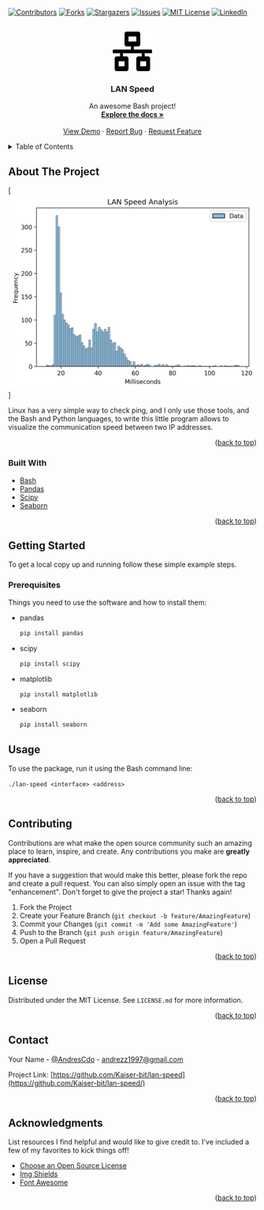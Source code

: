 <div id="top"></div>

[![Contributors][contributors-shield]][contributors-url]
[![Forks][forks-shield]][forks-url]
[![Stargazers][stars-shield]][stars-url]
[![Issues][issues-shield]][issues-url]
[![MIT License][license-shield]][license-url]
[![LinkedIn][linkedin-shield]][linkedin-url]



<!-- PROJECT LOGO -->
<br />
<div align="center">
  <a href="https://github.com/Kaiser-bit/lan-speed">
    <img src="images/logo.svg" alt="Logo" width="80" height="80">
  </a>

  <h3 align="center">LAN Speed</h3>

  <p align="center">
    An awesome Bash project!
    <br />
    <a href="https://github.com/Kaiser-bit/lan-speed"><strong>Explore the docs »</strong></a>
    <br />
    <br />
    <a href="https://github.com/Kaiser-bit/lan-speed">View Demo</a>
    ·
    <a href="https://github.com/Kaiser-bit/lan-speed/issues">Report Bug</a>
    ·
    <a href="https://github.com/Kaiser-bit/lan-speed/issues">Request Feature</a>
  </p>
</div>



<!-- TABLE OF CONTENTS -->
<details>
  <summary>Table of Contents</summary>
  <ol>
    <li>
      <a href="#about-the-project">About The Project</a>
      <ul>
        <li><a href="#built-with">Built With</a></li>
      </ul>
    </li>
    <li>
      <a href="#getting-started">Getting Started</a>
      <ul>
        <li><a href="#prerequisites">Prerequisites</a></li>
      </ul>
    </li>
    <li><a href="#usage">Usage</a></li>
    <li><a href="#contributing">Contributing</a></li>
    <li><a href="#license">License</a></li>
    <li><a href="#contact">Contact</a></li>
    <li><a href="#acknowledgments">Acknowledgments</a></li>
  </ol>
</details>



<!-- ABOUT THE PROJECT -->
## About The Project

[![Product Name Screen Shot][product-screenshot]]

Linux has a very simple way to check ping, and I only use those tools, and the Bash and Python languages, to write this little program allows to visualize the communication speed between two IP addresses.

<p align="right">(<a href="#top">back to top</a>)</p>



### Built With

* [Bash](https://www.gnu.org/software/bash/)
* [Pandas](https://pandas.pydata.org/)
* [Scipy](https://www.scipy.org/)
* [Seaborn](https://seaborn.pydata.org/)

<p align="right">(<a href="#top">back to top</a>)</p>



<!-- GETTING STARTED -->
## Getting Started

To get a local copy up and running follow these simple example steps.

### Prerequisites

Things you need to use the software and how to install them:
* pandas
  ```sh
  pip install pandas
  ```
* scipy
  ```sh
  pip install scipy
  ```
* matplotlib
  ```sh
  pip install matplotlib
  ```
* seaborn
  ```sh
  pip install seaborn
  ```

<!-- USAGE EXAMPLES -->
## Usage

To use the package, run it using the Bash command line:

`./lan-speed <interface> <address>`

<p align="right">(<a href="#top">back to top</a>)</p>


<!-- CONTRIBUTING -->
## Contributing

Contributions are what make the open source community such an amazing place to learn, inspire, and create. Any contributions you make are **greatly appreciated**.

If you have a suggestion that would make this better, please fork the repo and create a pull request. You can also simply open an issue with the tag "enhancement".
Don't forget to give the project a star! Thanks again!

1. Fork the Project
2. Create your Feature Branch (`git checkout -b feature/AmazingFeature`)
3. Commit your Changes (`git commit -m 'Add some AmazingFeature'`)
4. Push to the Branch (`git push origin feature/AmazingFeature`)
5. Open a Pull Request

<p align="right">(<a href="#top">back to top</a>)</p>



<!-- LICENSE -->
## License

Distributed under the MIT License. See `LICENSE.md` for more information.

<p align="right">(<a href="#top">back to top</a>)</p>



<!-- CONTACT -->
## Contact

Your Name - [@AndresCdo](https://twitter.com/AndresCdo) - andrezz1997@gmail.com

Project Link: [https://github.com/Kaiser-bit/lan-speed](https://github.com/Kaiser-bit/lan-speed/)

<p align="right">(<a href="#top">back to top</a>)</p>



<!-- ACKNOWLEDGMENTS -->
## Acknowledgments

List resources I find helpful and would like to give credit to. I've included a few of my favorites to kick things off!

* [Choose an Open Source License](https://choosealicense.com)
* [Img Shields](https://shields.io)
* [Font Awesome](https://fontawesome.com)

<p align="right">(<a href="#top">back to top</a>)</p>



<!-- MARKDOWN LINKS & IMAGES -->
<!-- https://www.markdownguide.org/basic-syntax/#reference-style-links -->
[contributors-shield]: https://img.shields.io/github/contributors/Kaiser-bit/lan-speed.svg?style=for-the-badge
[contributors-url]: https://github.com/Kaiser-bit/lan-speed/graphs/contributors
[forks-shield]: https://img.shields.io/github/forks/Kaiser-bit/lan-speed.svg?style=for-the-badge
[forks-url]: https://github.com/Kaiser-bit/lan-speed/network/members
[stars-shield]: https://img.shields.io/github/stars/Kaiser-bit/lan-speed.svg?style=for-the-badge
[stars-url]: https://github.com/Kaiser-bit/lan-speed/stargazers
[issues-shield]: https://img.shields.io/github/issues/Kaiser-bit/lan-speed.svg?style=for-the-badge
[issues-url]: https://github.com/Kaiser-bit/lan-speed/issues
[license-shield]: https://img.shields.io/github/license/Kaiser-bit/lan-speed.svg?style=for-the-badge
[license-url]: https://github.com/Kaiser-bit/lan-speed/blob/master/LICENSE.md
[linkedin-shield]: https://img.shields.io/badge/-LinkedIn-black.svg?style=for-the-badge&logo=linkedin&colorB=555
[linkedin-url]: https://www.linkedin.com/in/andres-felipe-caicedo-utengo-b8b3121ba/
[product-screenshot]: images/plot.png
